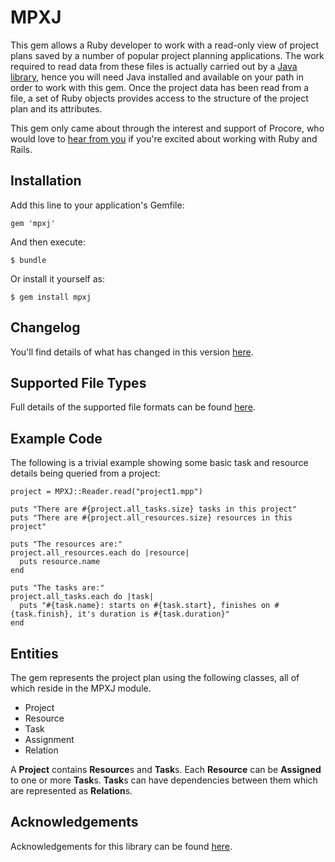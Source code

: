 # MPXJ

This gem allows a Ruby developer to work with a read-only view of project plans
saved by a number of popular project planning applications. The work required to
read data from these files is actually carried out by a
[Java library](https://mpxj.org), hence you will need Java installed and
available on your path in order to work with this gem. Once the project data has
been read from a file, a set of Ruby objects provides access to the structure of
the project plan and its attributes.

This gem only came about through the interest and support of Procore, who would
love to [hear from you](https://www.procore.com/jobs/) if you're excited about
working with Ruby and Rails.

## Installation

Add this line to your application's Gemfile:

	gem 'mpxj'

And then execute:

    $ bundle

Or install it yourself as:

    $ gem install mpxj

## Changelog
You'll find details of what has changed in this version
[here](http://mpxj.sourceforge.net/changes-report.html).

## Supported File Types

Full details of the supported file formats can be found [here](https://www.mpxj.org/supported-formats/).

## Example Code

The following is a trivial example showing some basic task and resource details
being queried from a project:

	project = MPXJ::Reader.read("project1.mpp")

	puts "There are #{project.all_tasks.size} tasks in this project"
	puts "There are #{project.all_resources.size} resources in this project"

	puts "The resources are:"
	project.all_resources.each do |resource|
	  puts resource.name
	end

	puts "The tasks are:"
	project.all_tasks.each do |task|
	  puts "#{task.name}: starts on #{task.start}, finishes on #{task.finish}, it's duration is #{task.duration}"
	end

## Entities

The gem represents the project plan using the following classes, all of which reside in the MPXJ module.

* Project
* Resource
* Task
* Assignment
* Relation

A **Project** contains **Resource**s and **Task**s. Each **Resource** can be
**Assigned** to one or more **Task**s. **Task**s can have dependencies between
them which are represented as **Relation**s.

## Acknowledgements
Acknowledgements for this library can be found [here](https://www.mpxj.org/#acknowledgements).
